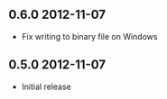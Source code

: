 ## 0.6.0 2012-11-07

* Fix writing to binary file on Windows

## 0.5.0 2012-11-07

* Initial release